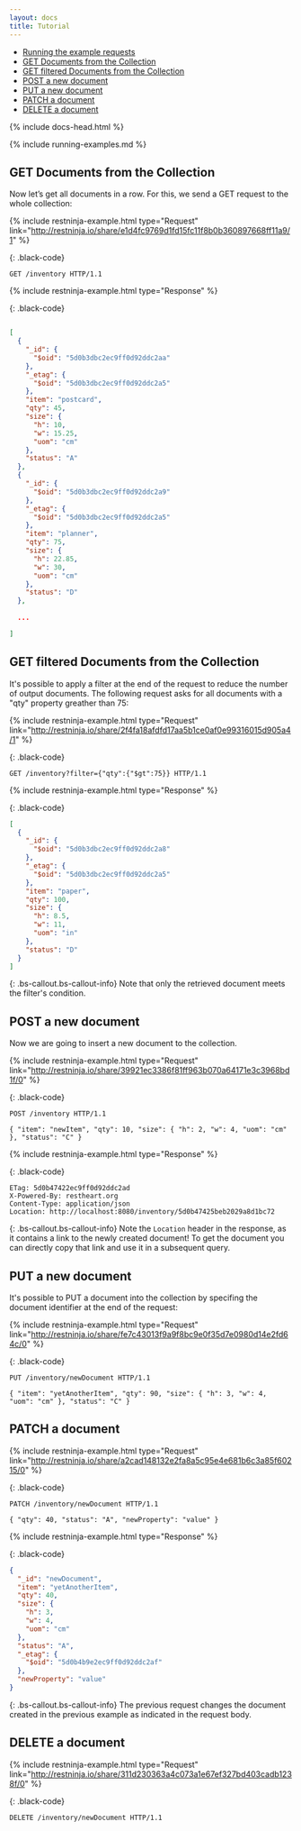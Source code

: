 ```yaml
---
layout: docs
title: Tutorial
---
```



<div markdown="1" class="d-none d-xl-block col-xl-2 order-last bd-toc">

- [Running the example requests](#running-the-example-requests)
- [GET Documents from the Collection](#get-documents-from-the-collection)
- [GET filtered Documents from the Collection](#get-filtered-documents-from-the-collection)
- [POST a new document](#post-a-new-document)
- [PUT a new document](#put-a-new-document)
- [PATCH a document](#patch-a-document)
- [DELETE a document](#delete-a-document)


</div>
<div markdown="1" class="col-12 col-md-9 col-xl-8 py-md-3 bd-content">

{% include docs-head.html %} 

{% include running-examples.md %}

## GET Documents from the Collection

Now let’s get all documents in a row. For this, we send a GET request to the whole collection:

{% include restninja-example.html 
    type="Request" 
    link="http://restninja.io/share/e1d4fc9769d1fd15fc11f8b0b360897668ff11a9/1"
%}

{: .black-code}
``` http
GET /inventory HTTP/1.1
```

{% include restninja-example.html 
    type="Response" 
%}

{: .black-code}
``` json

[
  {
    "_id": {
      "$oid": "5d0b3dbc2ec9ff0d92ddc2aa"
    },
    "_etag": {
      "$oid": "5d0b3dbc2ec9ff0d92ddc2a5"
    },
    "item": "postcard",
    "qty": 45,
    "size": {
      "h": 10,
      "w": 15.25,
      "uom": "cm"
    },
    "status": "A"
  },
  {
    "_id": {
      "$oid": "5d0b3dbc2ec9ff0d92ddc2a9"
    },
    "_etag": {
      "$oid": "5d0b3dbc2ec9ff0d92ddc2a5"
    },
    "item": "planner",
    "qty": 75,
    "size": {
      "h": 22.85,
      "w": 30,
      "uom": "cm"
    },
    "status": "D"
  },
  
  ...

]
```

## GET filtered Documents from the Collection

It's possible to apply a filter at the end of the request to reduce the number of output documents.
The following request asks for all documents with a "qty" property greather than 75: 

{% include restninja-example.html 
    type="Request" 
    link="http://restninja.io/share/2f4fa18afdfd17aa5b1ce0af0e99316015d905a4/1"
%}

{: .black-code}
``` http
GET /inventory?filter={"qty":{"$gt":75}} HTTP/1.1
```

{% include restninja-example.html 
    type="Response"
%}

{: .black-code}
``` json
[
  {
    "_id": {
      "$oid": "5d0b3dbc2ec9ff0d92ddc2a8"
    },
    "_etag": {
      "$oid": "5d0b3dbc2ec9ff0d92ddc2a5"
    },
    "item": "paper",
    "qty": 100,
    "size": {
      "h": 8.5,
      "w": 11,
      "uom": "in"
    },
    "status": "D"
  }
]
```

{: .bs-callout.bs-callout-info}
Note that only the retrieved document meets the filter's condition.

## POST a new document

Now we are going to insert a new document to the collection.

{% include restninja-example.html 
    type="Request" 
    link="http://restninja.io/share/39921ec3386f81ff963b070a64171e3c3968bd1f/0"
%}

{: .black-code}
``` http
POST /inventory HTTP/1.1

{ "item": "newItem", "qty": 10, "size": { "h": 2, "w": 4, "uom": "cm" }, "status": "C" }
```


{% include restninja-example.html 
    type="Response"
%}

{: .black-code}
```
ETag: 5d0b47422ec9ff0d92ddc2ad
X-Powered-By: restheart.org
Content-Type: application/json
Location: http://localhost:8080/inventory/5d0b47425beb2029a8d1bc72
```

{: .bs-callout.bs-callout-info}
Note the `Location` header in the response, as it contains a link to the newly created document! To get the document you can directly copy that link and use it in a subsequent query.

## PUT a new document

It's possible to PUT a document into the collection by specifing the document identifier at the end of the request:

{% include restninja-example.html 
    type="Request" 
    link="http://restninja.io/share/fe7c43013f9a9f8bc9e0f35d7e0980d14e2fd64c/0"
%}

{: .black-code}
``` http
PUT /inventory/newDocument HTTP/1.1

{ "item": "yetAnotherItem", "qty": 90, "size": { "h": 3, "w": 4, "uom": "cm" }, "status": "C" }
```

## PATCH a document

{% include restninja-example.html 
    type="Request" 
    link="http://restninja.io/share/a2cad148132e2fa8a5c95e4e681b6c3a85f60215/0"
%}

{: .black-code}
``` http
PATCH /inventory/newDocument HTTP/1.1

{ "qty": 40, "status": "A", "newProperty": "value" }
```

{% include restninja-example.html 
    type="Response"
%}

{: .black-code}
``` json
{
  "_id": "newDocument",
  "item": "yetAnotherItem",
  "qty": 40,
  "size": {
    "h": 3,
    "w": 4,
    "uom": "cm"
  },
  "status": "A",
  "_etag": {
    "$oid": "5d0b4b9e2ec9ff0d92ddc2af"
  },
  "newProperty": "value"
}
```

{: .bs-callout.bs-callout-info}
The previous request changes the document created in the previous example as indicated in the request body.


## DELETE a document

{% include restninja-example.html 
    type="Request" 
    link="http://restninja.io/share/311d230363a4c073a1e67ef327bd403cadb1238f/0"
%}

{: .black-code}
``` http
DELETE /inventory/newDocument HTTP/1.1
```

</div>